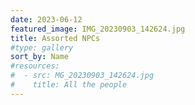 ```yaml
---
date: 2023-06-12
featured_image: IMG_20230903_142624.jpg
title: Assorted NPCs
#type: gallery
sort_by: Name
#resources:
#  - src: MG_20230903_142624.jpg
#    title: All the people
---
```

